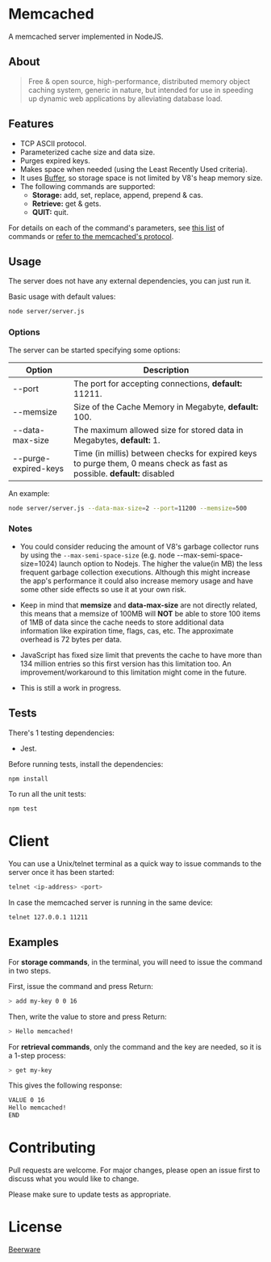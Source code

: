# Memcached

A memcached server implemented in NodeJS.

## About
> Free & open source, high-performance, distributed memory object caching system, generic in nature, but intended for use in speeding up dynamic web applications by alleviating database load.

## Features

- TCP ASCII protocol.
- Parameterized cache size and data size.
- Purges expired keys.
- Makes space when needed (using the Least Recently Used criteria).
- It uses [Buffer](https://nodejs.org/api/buffer.html), so storage space is not limited by V8's heap memory size.
- The following commands are supported: 
  - **Storage:** add, set, replace, append, prepend & cas.
  - **Retrieve:** get & gets.
  - **QUIT:** quit.

For details on each of the command's parameters, see [this list](https://lzone.de/cheat-sheet/memcached) of commands or [refer to the memcached's protocol](https://github.com/memcached/memcached/blob/master/doc/protocol.txt).

## Usage

The server does not have any external dependencies, you can just run it.

Basic usage with default values:

```bash
node server/server.js
```
### Options

The server can be started specifying some options:

| Option              | Description                                                            |
|---------------------|------------------------------------------------------------------------|
| --port              | The port for accepting connections, **default:** 11211.                |
| --memsize           | Size of the Cache Memory in Megabyte, **default:** 100.                |
| --data-max-size     | The maximum allowed size for stored data in Megabytes, **default:** 1. |
| --purge-expired-keys| Time (in millis) between checks for expired keys to purge them, 0 means check as fast as possible. **default:** disabled|


An example:
```bash
node server/server.js --data-max-size=2 --port=11200 --memsize=500
```
### Notes

- You could consider reducing the amount of V8's garbage collector runs by using the `--max-semi-space-size` (e.g. node --max-semi-space-size=1024) launch option to Nodejs. The higher the value(in MB) the less frequent garbage collection executions. Although this might increase the app's performance it could also increase memory usage and have some other side effects so use it at your own risk.

- Keep in mind that **memsize** and **data-max-size** are not directly related, this means that a memsize of 100MB will **NOT** be able to store 100 items of 1MB of data since the cache needs to store additional data information like expiration time, flags, cas, etc. The approximate overhead is 72 bytes per data.

- JavaScript has fixed size limit that prevents the cache to have more than 134 million entries so this first version has this limitation too. An improvement/workaround to this limitation might come in the future.

- This is still a work in progress. 

## Tests

There's 1 testing dependencies:

- Jest.

Before running tests, install the dependencies:

```bash
npm install
```

To run all the unit tests:


```bash
npm test
```

# Client

You can use a Unix/telnet terminal as a quick way to issue commands to the server once it has been started:

```bash
telnet <ip-address> <port> 
```

In case the memcached server is running in the same device:

```bash
telnet 127.0.0.1 11211
```

## Examples

For **storage commands**, in the terminal, you will need to issue the command in two steps.

First, issue the command and press Return:

```bash
> add my-key 0 0 16
```

Then, write the value to store and press Return:

```bash
> Hello memcached!
```

For **retrieval commands**, only the command and the key are needed, so it is a 1-step process:

```bash
> get my-key
```

This gives the following response:

```bash
VALUE 0 16
Hello memcached!
END
```

# Contributing
Pull requests are welcome. For major changes, please open an issue first to discuss what you would like to change.

Please make sure to update tests as appropriate.

# License
[Beerware](https://spdx.org/licenses/Beerware.html)